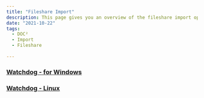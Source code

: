 ```yaml
---
title: "Fileshare Import"
description: This page gives you an overview of the fileshare import options for common operating systems an how to configure them for multiple export options.
date: "2021-10-22"
tags:
  - DOC²
  - Import
  - Fileshare
  
---
```


### [Watchdog - for Windows](/doc2/fileshare/watchdog-windows/)

### [Watchdog - Linux](/doc2/fileshare/watchdog-linux/)
